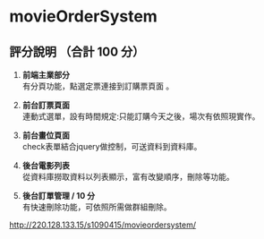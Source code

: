 # movieOrderSystem

##	評分說明 （合計 100 分）
1. **前端主業部分**
<br>有分頁功能，點選定票連接到訂購票頁面 。

2. **前台訂票頁面**
<br>連動式選單，設有時間規定:只能訂購今天之後，場次有依照現實作。

3. **前台畫位頁面**
<br>check表單結合jquery做控制，可送資料到資料庫。

4. **後台電影列表**
<br>從資料庫撈取資料以列表顯示，富有改變順序，刪除等功能。

1. **後台訂單管理 / 10 分**
<br>有快速刪除功能，可依照所需做群組刪除。

http://220.128.133.15/s1090415/movieordersystem/
